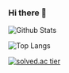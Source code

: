 ### Hi there 👋
![Github Stats](https://github-readme-stats.vercel.app/api?username=DPS0340&show_icons=true)


![Top Langs](https://github-readme-stats.vercel.app/api/top-langs/?username=DPS0340&layout=compact)


[![solved.ac tier](http://mazassumnida.wtf/api/v2/generate_badge?boj=a891)](https://solved.ac/a891)
